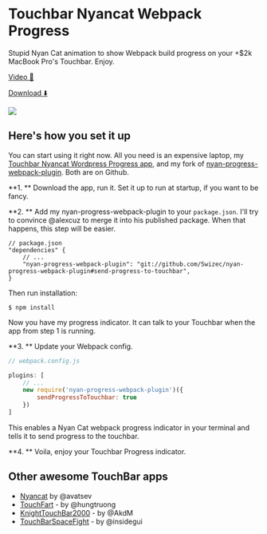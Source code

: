 # Touchbar Nyancat Webpack Progress

Stupid Nyan Cat animation to show Webpack build progress on your +$2k MacBook Pro's Touchbar. Enjoy.


[Video 📼](https://twitter.com/Swizec/status/909565004642316288)

[Download ⬇️](https://github.com/Swizec/touchbar_webpack_progress/raw/master/touchbar_webpack_progress.zip)


![](http://i.imgur.com/mHYg4vE.jpeg)

## Here's how you set it up

You can start using it right now. All you need is an expensive laptop, my [Touchbar Nyancat Wordpress Progress app](https://github.com/Swizec/touchbar_webpack_progress), and my fork of [nyan-progress-webpack-plugin](https://github.com/Swizec/nyan-progress-webpack-plugin/tree/send-progress-to-touchbar). Both are on Github.

**1. ** Download the app, run it. Set it up to run at startup, if you want to be fancy.

**2. ** Add my nyan-progress-webpack-plugin to your `package.json`. I'll try to convince @alexcuz to merge it into his published package. When that happens, this step will be easier.

```
// package.json
"dependencies" {
	// ...
	"nyan-progress-webpack-plugin": "git://github.com/Swizec/nyan-progress-webpack-plugin#send-progress-to-touchbar",
}
```

Then run installation:

```
$ npm install
```

Now you have my progress indicator. It can talk to your Touchbar when the app from step 1 is running.

**3. ** Update your Webpack config.

```javascript
// webpack.config.js

plugins: [
	// ...
	new require('nyan-progress-webpack-plugin')({
		sendProgressToTouchbar: true
	})
]
```

This enables a Nyan Cat webpack progress indicator in your terminal and tells it to send progress to the touchbar.

**4. ** Voila, enjoy your Touchbar Progress indicator. 


## Other awesome TouchBar apps

* [Nyancat][nyancat] by @avatsev
* [TouchFart][touchfart] - by @hungtruong
* [KnightTouchBar2000][KnightTouchBar2000] - by @AkdM
* [TouchBarSpaceFight][TouchBarSpaceFight] - by @insidegui

[nyancat]: <https://github.com/avatsaev/touchbar_nyancat>
[touchfart]: <https://github.com/hungtruong/TouchFart>
[KnightTouchBar2000]: <https://github.com/AkdM/KnightTouchBar2000>
[TouchBarSpaceFight]: <https://github.com/insidegui/TouchBarSpaceFight>

